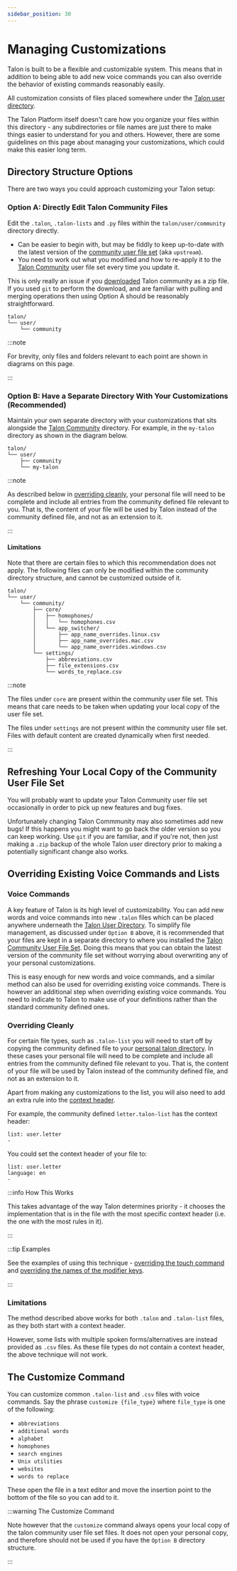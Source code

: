 ```yaml
---
sidebar_position: 30
---
```


# Managing Customizations

Talon is built to be a flexible and customizable system. This means that in addition to being able to add new voice commands you can also override the behavior of existing commands reasonably easily.

All customization consists of files placed somewhere under the [Talon user directory](/docs/Resource%20Hub/terminology.md#talon-user-directory).

The Talon Platform itself doesn't care how you organize your files within this directory - any subdirectories or file names are just there to make things easier to understand for you and others.
However, there are some guidelines on this page about managing your customizations, which could make this easier long term.

## Directory Structure Options

There are two ways you could approach customizing your Talon setup:

### Option A: Directly Edit Talon Community Files

Edit the `.talon`, `.talon-lists` and `.py` files within the `talon/user/community` directory directly.

- Can be easier to begin with, but may be fiddly to keep up-to-date with the latest version of the [community user file set](https://github.com/talonhub/community) (aka `upstream`).
- You need to work out what you modified and how to re-apply it to the [Talon Community](https://github.com/talonhub/community) user file set every time you update it.

This is only really an issue if you [downloaded](/docs/Resource%20Hub/Talon%20Installation/downloading-community.md) Talon community as a zip file.
If you used `git` to perform the download, and are familiar with pulling and merging operations then using Option A should be reasonably straightforward.

```
talon/
└── user/
    └── community
```

:::note

For brevity, only files and folders relevant to each point are shown in diagrams on this page.

:::

### Option B: Have a Separate Directory With Your Customizations (**Recommended**)

Maintain your own separate directory with your customizations that sits alongside the [Talon Community](https://github.com/talonhub/community) directory.
For example, in the `my-talon` directory as shown in the diagram below.

```
talon/
└── user/
    ├── community
    └── my-talon
```

:::note

As described below in [overriding cleanly](#overriding-cleanly), your personal file will need to be complete and include all entries from the community defined file relevant to you.
That is, the content of your file will be used by Talon instead of the community defined file, and not as an extension to it.

:::

#### Limitations

Note that there are certain files to which this recommendation does not apply.
The following files can only be modified within the community directory structure, and cannot be customized outside of it.

```
talon/
└── user/
    └── community/
        ├── core/
        │   ├── homophones/
        │   │   └── homophones.csv
        │   └── app_switcher/
        │       ├── app_name_overrides.linux.csv
        │       ├── app_name_overrides.mac.csv
        │       └── app_name_overrides.windows.csv
        └── settings/
            ├── abbreviations.csv
            ├── file_extensions.csv
            └── words_to_replace.csv
```

:::note

The files under `core` are present within the community user file set. This means that care needs to be taken
when updating your local copy of the user file set.

The files under `settings` are not present within the community user file set. Files with default content
are created dynamically when first needed.

:::

## Refreshing Your Local Copy of the Community User File Set

You will probably want to update your Talon Community user file set occasionally in order to pick up new features and bug fixes.

Unfortunately changing Talon Commmunity may also sometimes add new bugs! If this happens you might want to go back the older version so you can keep working. Use `git` if you are familiar, and if you're not, then just making a `.zip` backup of the whole Talon user directory prior to making a potentially significant change also works.

## Overriding Existing Voice Commands and Lists

### Voice Commands

A key feature of Talon is its high level of customizability.
You can add new words and voice commands into new `.talon` files which can be placed anywhere underneath the [Talon User Directory](/docs/Resource%20Hub/terminology.md#talon-user-directory).
To simplify file management, as discussed under `Option B` above, it is recommended that your files are kept in a separate directory to where you installed the [Talon Community User File Set](/docs/Resource%20Hub/terminology.md#talon-community-user-file-set).
Doing this means that you can obtain the latest version of the community file set without worrying about overwriting any of your personal customizations.

This is easy enough for new words and voice commands, and a similar method can also be used for overriding existing voice commands.
There is however an additional step when overriding existing voice commands.
You need to indicate to Talon to make use of your definitions rather than the standard community defined ones.

### Overriding Cleanly

For certain file types, such as `.talon-list` you will need to start off by copying the community defined file to your [personal talon directory](/docs/Resource%20Hub/terminology.md#personal-talon-directory).
In these cases your personal file will need to be complete and include all entries from the community defined file relevant to you.
That is, the content of your file will be used by Talon instead of the community defined file, and not as an extension to it.

Apart from making any customizations to the list, you will also need to add an extra rule into the [context header](/docs/Customization/TalonScript/context-header.md).

For example, the community defined `letter.talon-list` has the context header:

```talon
list: user.letter
-
```

You could set the context header of your file to:

```talon
list: user.letter
language: en
-
```

:::info How This Works

This takes advantage of the way Talon determines priority - it chooses the implementation that is in the file with the most specific context header
(i.e. the one with the most rules in it).

:::

:::tip Examples

See the examples of using this technique - [overriding the touch command](./Examples/overriding_touch.md) and [overriding the names of the modifier keys](./Examples/modifier_key_names.md).

:::

### Limitations

The method described above works for both `.talon` and `.talon-list` files, as they both start with a context header.

However, some lists with multiple spoken forms/alternatives are instead provided as `.csv` files. As these file types do not contain a context header,
the above technique will not work.

## The Customize Command

You can customize common `.talon-list` and `.csv` files with voice commands. Say the phrase `customize {file_type}` where `file_type` is one of the following:

- `abbreviations`
- `additional words`
- `alphabet`
- `homophones`
- `search engines`
- `Unix utilities`
- `websites`
- `words to replace`

These open the file in a text editor and move the insertion point to the bottom of the file so you can add to it.

:::warning The Customize Command

Note however that the `customize` command always opens your local copy of the talon community user file set files.
It does not open your personal copy, and therefore should not be used if you have the `Option B` directory structure.

:::
